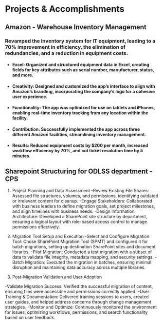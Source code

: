 # Projects & Accomplishments

## Amazon - Warehouse Inventory Management 

### Revamped the inventory system for IT equipment, leading to a 70% improvement in efficiency, the elimination of redundancies, and a reduction in equipment costs.

- #### Excel: Organized and structured equipment data in Excel, creating fields for key attributes such as serial number, manufacturer, status, and more.
- #### Creativity: Designed and customized the app’s interface to align with Amazon’s branding, incorporating the company’s logo for a cohesive user experience.
- #### Functionality: The app was optimized for use on tablets and iPhones, enabling real-time inventory tracking from any location within the facility.
- #### Contribution: Successfully implemented the app across three different Amazon facilities, streamlining inventory management.
- #### Results: Reduced equipment costs by $200 per month, increased workflow efficiency by 70%, and cut ticket resolution time by 5 minutes.
  
## Sharepoint Structuring for ODLSS department - CPS

1. Project Planning and Data Assessment
-Review Existing File Shares: Assessed file structures, volumes, and permissions, identifying outdated or irrelevant content for cleanup.
-Engage Stakeholders: Collaborated with business leaders to define migration goals, set project milestones, and align timelines with business needs.
-Design Information Architecture: Developed a SharePoint site structure by department, ensuring a logical layout with role-based access control to manage permissions effectively.

2. Migration Tool Setup and Execution
-Select and Configure Migration Tool: Chose SharePoint Migration Tool (SPMT) and configured it for batch migrations, setting up destination SharePoint sites and document libraries.
-Pilot Migration: Conducted a test migration with a subset of data to validate file integrity, metadata mapping, and security settings.
-Batch Migration: Executed the migration in batches, ensuring minimal disruption and maintaining data accuracy across multiple libraries.

3. Post-Migration Validation and User Adoption
   
-Validate Migration Success: Verified the successful migration of content, ensuring files were accessible and permissions correctly applied.
-User Training & Documentation: Delivered training sessions to users, created user guides, and helped address concerns through change management strategies.
-Monitor and Optimize: Continuously monitored the environment for issues, optimizing workflows, permissions, and search functionality based on user feedback.

